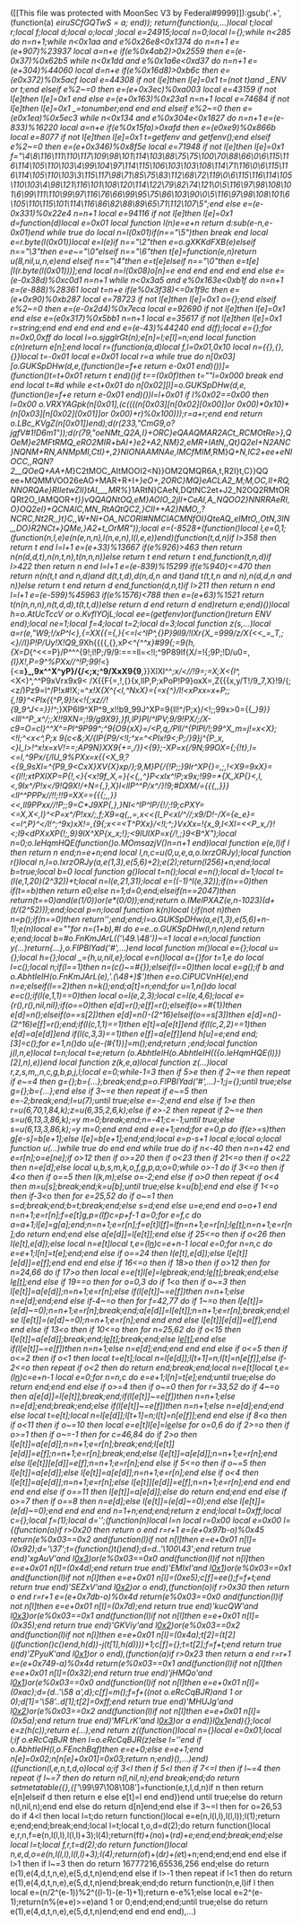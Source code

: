([[This file was protected with MoonSec V3 by Federal#9999]]):gsub('.+', (function(a) _eiruSCfGQTwS = a; end)); return(function(u,...)local t;local r;local f;local d;local o;local _;local e=24915;local n=0;local l={};while n<285 do n=n+1;while n<0x1aa and e%0x26e8<0x1374 do n=n+1 e=(e+907)%23937 local a=n+e if(e%0x4ab2)>0x2559 then e=(e-0x37)%0x62b5 while n<0x1dd and e%0x1a6e<0xd37 do n=n+1 e=(e+304)%44060 local d=n+e if(e%0x16d8)>0xb6c then e=(e*0x372)%0x5acf local e=44308 if not l[e]then l[e]=0x1 t=(not t)and _ENV or t;end elseif e%2~=0 then e=(e+0x3ec)%0xa003 local e=43159 if not l[e]then l[e]=0x1 end else e=(e+0x163)%0x23a1 n=n+1 local e=74684 if not l[e]then l[e]=0x1 _=tonumber;end end end elseif e%2~=0 then e=(e*0x1ea)%0x5ec3 while n<0x134 and e%0x304e<0x1827 do n=n+1 e=(e-833)%16220 local a=n+e if(e%0x15fa)>0xafd then e=(e*0xe9)%0x866b local e=8077 if not l[e]then l[e]=0x1 t=getfenv and getfenv();end elseif e%2~=0 then e=(e+0x346)%0x8f5e local e=71948 if not l[e]then l[e]=0x1 f="\4\8\116\111\110\117\109\98\101\114\103\88\75\75\100\70\88\66\0\6\115\116\114\105\110\103\4\99\104\97\114\115\106\103\103\108\114\71\116\0\6\115\116\114\105\110\103\3\115\117\98\71\85\75\83\112\68\72\119\0\6\115\116\114\105\110\103\4\98\121\116\101\108\120\114\122\79\82\74\121\0\5\116\97\98\108\101\6\99\111\110\99\97\116\76\66\99\95\75\86\103\90\0\5\116\97\98\108\101\6\105\110\115\101\114\116\86\82\88\89\65\71\112\107\5";end else e=(e-0x331)%0x22e4 n=n+1 local e=94116 if not l[e]then l[e]=0x1 d=function(d)local e=0x01 local function l(n)e=e+n return d:sub(e-n,e-0x01)end while true do local n=l(0x01)if(n=="\5")then break end local e=r.byte(l(0x01))local e=l(e)if n=="\2"then e=o.gXKKdFXB(e)elseif n=="\3"then e=e~="\0"elseif n=="\6"then t[e]=function(e,n)return u(8,nil,u,n,e)end elseif n=="\4"then e=t[e]elseif n=="\0"then e=t[e][l(r.byte(l(0x01)))];end local n=l(0x08)o[n]=e end end end end end else e=(e-0x38d)%0xc0d1 n=n+1 while n<0x3a5 and e%0x163e<0xb1f do n=n+1 e=(e-888)%28361 local t=n+e if(e%0x3f38)<=0x1f9c then e=(e+0x90)%0xb287 local e=78723 if not l[e]then l[e]=0x1 o={};end elseif e%2~=0 then e=(e-0x2d4)%0x7eca local e=92690 if not l[e]then l[e]=0x1 end else e=(e*0x317)%0x5bb1 n=n+1 local e=35617 if not l[e]then l[e]=0x1 r=string;end end end end end e=(e-43)%44240 end d(f);local e={};for n=0x0,0xff do local l=o.sjgglrGt(n);e[n]=l;e[l]=n;end local function c(n)return e[n];end local r=(function(a,d)local f,l=0x01,0x10 local n={{},{},{}}local t=-0x01 local e=0x01 local r=a while true do n[0x03][o.GUKSpDHw(d,e,(function()e=f+e return e-0x01 end)())]=(function()t=t+0x01 return t end)()if t==(0x0f)then t=""l=0x000 break end end local t=#d while e<t+0x01 do n[0x02][l]=o.GUKSpDHw(d,e,(function()e=f+e return e-0x01 end)())l=l+0x01 if l%0x02==0x00 then l=0x00 o.VRXYAGpk(n[0x01],(c((((n[0x03][n[0x02][0x00]]or 0x00)*0x10)+(n[0x03][n[0x02][0x01]]or 0x00)+r)%0x100)));r=a+r;end end return o.LBc_KVgZ(n[0x01])end);d(r(233,"CmG9,o?jgfV#1!D6m1"));d(r(79,"oeNMt_Q2A,I}+ORC}eQAAQMAR2ACt_RCMOtRe>},QOeM}e2MFtRMQ_eRO2MIR+bAI+_}e2+A2,NM}2,eMR+IAtN,,Qt}Q2eI+N2ANC}NQNM+RN,ANMpMI,CtI}+,2}NIONAAMNAe,IMCfMIM_,RM}_Q+N,IC2+ee+eNIOCC,,RQN?2__QOeQ+AA+M_}C2tMOC_AItMOOI2<N}}OM2QMQR6A,t,R2I}t,C}}QQ ee+MQMMVOO26eAO+MAR+R+I+_}eO+,2ORC}MQ}eACLA2_M;M,OC,II+RQ,NNORQAe}RIIetwZII}tAI___MR%_}1ARtN}CAeN,DQtNC2et+J2_N2OQ2RMtORQRt2O_IAMQOR+*t}}vQQAQNtOQ,eM}AOIO_2jII+_CeAI,A_NQOO2}NNRRAeRI,O}OQ2eI}+QCNAIC,MN_RtAQtQC2,}CII++A2}NMO,,?NCRC,Nt2R,,}t}C,_,W+NI+OA_NCORI#NMCIACMNfOI}QteAQ_eIMtO,,OtN,3IN_,DO}R2NCt+}QMe,}A2+t_OrMR"));local e=(-8528+(function()local l,e=0,1;(function(n,l,e)e(n(e,n,n),l(n,e,n),l(l,e,e))end)(function(t,d,n)if l>358 then return t end l=l+1 e=(e+33)%13667 if(e%926)>463 then return n(n(d,d,t),n(n,t,n),t(n,n,n))else return t end return t end,function(t,n,d)if l>422 then return n end l=l+1 e=(e-839)%15299 if(e%940)<=470 then return n(n(t,t and n,d)and d(t,t,d),d(n,d,n and t)and t(t,t,n and n),n(d,d,n and n))else return t end return d end,function(d,n,t)if l>211 then return n end l=l+1 e=(e-599)%45963 if(e%1576)<788 then e=(e+63)%1521 return t(n(n,n,n),n(t,d,d),t(t,t,d))else return d end return d end)return e;end)())local h=o.AtUcTccV or o.KvflYOjL;local ee=(getfenv)or(function()return _ENV end);local ne=1;local f=4;local t=2;local d=3;local function z(s,...)local a=r(e,"W9;!/xP^l<},_{=XX{{=_{,_}{<=l<^lP^,{}P}9ll9/!lXr{X_=999/z/X{<<_=_T,;<}//l}P!P/Uy!X!Q9_9*Xh{{{{,{},xP<_^{^^x}#99{;=9{h,{X=D_{^<<=P}/P^^^{9!;l!P;/9/9:===ll=<!l;^9P89lf{X/=!{;9P;!D/u0=,_{_l}X!,P=9^%PXx/_/^!P;99!_<}{<__=}_,9x^^X^yP}/{/<;x;^9/XxX9{9__,}}XlXl^^_;x/<//!9=;=_X;X<{l_^,_<X<)^,^^P9xVrx9x9< /X{{F{=,!,{}{x,llP,P;xPoP!P9}oxX=,Z{{{x,y/T!/9_7,X}!9/{;<z/)Pz9=l^/P!x#!X;=^_x!X{X^{<_l,^NxX}={=x{^}/l!<xPxx=x+P;;{_,!9}^<Plx{_{^_P,9}!x<!{;_xz//!{9_9^J<=}}!_^_;}XP6l9^XP^9_x!!b9_99J^XP=9{ll!^/P;x}/<!;;99x>0={{__}_9}}<lll^^P_x^/;;X!!9XN=;!9/g9X9},}fl,lP}Pl/^lPV;9/9!PX/;/X-c9=O=cl_}^^X^=Pl^9P99^;^9{O9{xX}=/<P,q,/Pll/^{PlPl/!;99^X_m=j!=x<X};<!l;^<x<^,P;x 9{c<&;X/{__lP{P9/<!l;^x=^<Plx!9<;P;/}9}j^{P_x,<}l_l>!^x!x=xV!==;AP9N}XX9{+_=,/}}<{9};-XP=x{/9N;99OX={;{!_t},l=<=l,^9Px/{/lU_9_%PXx=x{{<X_9,?<{9_9sXl=^{P9_9<CxX}XV{X_}xp/};_9,M}P{/{!P;_;}9lr^XP{}_=,;,!<X9=9xX}=<{l!!;xtPXlXP=P{!,<}{<x!9f_X,=}{<{,,^}P<xlx^!P;x9x;!99=*{X_XP{}_<,l,<,9lx^/P!x</9!Q9X!/+N=_{,_},X}l<llP^^P/x^/}!9;#DXM/={{{_,,}}}<ll^^PPPx//!!;!!9=XX=={{{;,,}}<<,ll9PPxx//!P;;9=C*J9XP_{,_},}Nl<^lP^lP/{!/;!9;cPXY=<_=_X,X<,l}^<P=x^/P!xx/;,f;X9=q{,,=,x<_<{l_P<xl/^//;x9/D!-/X={e_e}=<=l_^,P}^</l!^;^9x)xX!=,{9{;_x<=<T^_PXx}/<!l;^;}VxXx=!{x_9,I<Xl=<<P_x,/}!<;l9<dPXxXP{!_;,9}9lX^XP{x_x;!};<9lUlXP=x{/_!,;}9<B^X");local n=0;o.leHqmHQE(function()o.MOmsazjV()n=n+1 end)local function e(e,l)if l then return n end;n=e+n;end local l,n,c=u(0,u,e,a,o.lxrzORJy);local function r()local n,l=o.lxrzORJy(a,e(1,3),e(5,6)+2);e(2);return(l*256)+n;end;local b=true;local b=0 local function g()local t=n();local e=n();local d=1;local t=(l(e,1,20)*(2^32))+t;local n=l(e,21,31);local e=((-1)^l(e,32));if(n==0)then if(t==b)then return e*0;else n=1;d=0;end;elseif(n==2047)then return(t==0)and(e*(1/0))or(e*(0/0));end;return o.IMelPXAZ(e,n-1023)*(d+(t/(2^52)));end;local p=n;local function k(n)local l;if(not n)then n=p();if(n==0)then return'';end;end;l=o.GUKSpDHw(a,e(1,3),e(5,6)+n-1);e(n)local e=""for n=(1+b),#l do e=e..o.GUKSpDHw(l,n,n)end return e;end;local b=#o.FnKmJArL(_('\49.\48'))~=1 local e=n;local function y(...)return{...},o.FlPBlYad('#',...)end local function m()local e={};local u={};local h={};local _={h,u,nil,e};local e=n()local a={}for t=1,e do local l=c();local n;if(l==1)then n=(c()~=#{});elseif(l==0)then local e=g();if b and o.AbhtIeIH(o.FnKmJArL(e),'.(\48+)$')then e=o.CiPUCVnH(e);end n=e;elseif(l==2)then n=k();end;a[t]=n;end;for u=1,n()do local e=c();if(l(e,1,1)==0)then local o=l(e,2,3);local c=l(e,4,6);local e={r(),r(),nil,nil};if(o==0)then e[d]=r();e[f]=r();elseif(o==#{1})then e[d]=n();elseif(o==s[2])then e[d]=n()-(2^16)elseif(o==s[3])then e[d]=n()-(2^16)e[f]=r();end;if(l(c,1,1)==1)then e[t]=a[e[t]]end if(l(c,2,2)==1)then e[d]=a[e[d]]end if(l(c,3,3)==1)then e[f]=a[e[f]]end h[u]=e;end end;_[3]=c();for e=1,n()do u[e-(#{1})]=m();end;return _;end;local function j(l,n,e)local t=n;local t=e;return _(o.AbhtIeIH(o.AbhtIeIH(({o.leHqmHQE(l)})[2],n),e))end local function z(k,e,a)local function z(...)local r,z,s,m,_,n,c,g,b,p,j,l;local e=0;while-1<e do if e>=3 then if 5>e then if 2~=e then repeat if e~=4 then g={};b={...};break;end;p=o.FlPBlYad('#',...)-1;j={};until true;else g={};b={...};end else if 3~=e then repeat if e~=5 then e=-2;break;end;l=u(7);until true;else e=-2;end end else if 1>e then r=u(6,70,1,84,k);z=u(6,35,2,6,k);else if e>-2 then repeat if 2~=e then s=u(6,13,3,86,k);_=y m=0;break;end;n=-41;c=-1;until true;else s=u(6,13,3,86,k);_=y m=0;end end end e=e+1;end;for e=0,p do if(e>=s)then g[e-s]=b[e+1];else l[e]=b[e+1];end;end;local e=p-s+1 local e;local o;local function u(...)while true do end end while true do if n<-40 then n=n+42 end e=r[n];o=e[ne];if o>12 then if o>=20 then if o<23 then if 21<=o then if o<22 then n=e[d];else local u,b,s,m,k,o,f,g,p,a;o=0;while o>-1 do if 3<=o then if 4<o then if o==5 then l(k,m);else o=-2;end else if o>0 then repeat if o<4 then m=u[s];break;end;k=u[b];until true;else k=u[b];end end else if 1<=o then if-3<o then for e=25,52 do if o~=1 then s=d;break;end;b=t;break;end;else s=d;end else u=e;end end o=o+1 end n=n+1;e=r[n];f=e[t]g,p=_(l[f](h(l,f+1,e[d])))c=p+f-1 a=0;for e=f,c do a=a+1;l[e]=g[a];end;n=n+1;e=r[n];f=e[t]l[f]=l[f](h(l,f+1,c))n=n+1;e=r[n];l[e[t]]();n=n+1;e=r[n];do return end;end else a[e[d]]=l[e[t]];end else if 25<=o then if o<26 then l(e[t],e[d]);else local n=e[t]local t,e=_(l[n](h(l,n+1,e[d])))c=e+n-1 local e=0;for n=n,c do e=e+1;l[n]=t[e];end;end else if o==24 then l(e[t],e[d]);else l[e[t]][e[d]]=e[f];end end end else if 16<=o then if 18>o then if o>12 then for n=24,66 do if 17>o then local e=e[t]l[e]=l[e](h(l,e+1,c))break;end;l[e[t]]();break;end;else l[e[t]]();end else if 19==o then for o=0,3 do if 1<o then if o~=3 then l[e[t]]=a[e[d]];n=n+1;e=r[n];else if(l[e[t]]~=e[f])then n=n+1;else n=e[d];end;end else if-4~=o then for f=42,77 do if 1~=o then l[e[t]]=(e[d]~=0);n=n+1;e=r[n];break;end;a[e[d]]=l[e[t]];n=n+1;e=r[n];break;end;else l[e[t]]=(e[d]~=0);n=n+1;e=r[n];end end end else l[e[t]][e[d]]=e[f];end end else if 13<o then if 10<=o then for n=25,62 do if o<15 then l[e[t]]=a[e[d]];break;end;l[e[t]]();break;end;else l[e[t]]();end else if(l[e[t]]~=e[f])then n=n+1;else n=e[d];end;end end end else if o<=5 then if o<=2 then if o<1 then local t=e[t];local n=l[e[d]];l[t+1]=n;l[t]=n[e[f]];else if-2<=o then repeat if o<2 then do return end;break;end;local n=e[t]local t,e=_(l[n](h(l,n+1,e[d])))c=e+n-1 local e=0;for n=n,c do e=e+1;l[n]=t[e];end;until true;else do return end;end end else if o>=4 then if o~=0 then for r=33,52 do if 4~=o then a[e[d]]=l[e[t]];break;end;if(l[e[t]]~=e[f])then n=n+1;else n=e[d];end;break;end;else if(l[e[t]]~=e[f])then n=n+1;else n=e[d];end;end else local t=e[t];local n=l[e[d]];l[t+1]=n;l[t]=n[e[f]];end end else if 8<o then if o<11 then if o~=10 then local e=e[t]l[e]=l[e](h(l,e+1,c))else for o=0,6 do if 2>=o then if o>=1 then if o~=-1 then for c=46,84 do if 2>o then l[e[t]]=a[e[d]];n=n+1;e=r[n];break;end;l[e[t]][e[d]]=e[f];n=n+1;e=r[n];break;end;else l[e[t]]=a[e[d]];n=n+1;e=r[n];end else l[e[t]][e[d]]=e[f];n=n+1;e=r[n];end else if 5<=o then if o~=5 then l[e[t]]=a[e[d]];else l[e[t]]=a[e[d]];n=n+1;e=r[n];end else if o<4 then l[e[t]]=a[e[d]];n=n+1;e=r[n];else l[e[t]][e[d]]=e[f];n=n+1;e=r[n];end end end end end else if o==11 then l[e[t]]=a[e[d]];else do return end;end end else if o>=7 then if o==8 then n=e[d];else l[e[t]]=(e[d]~=0);end else l[e[t]]=(e[d]~=0);end end end end n=1+n;end;end;return z end;local t=0xff;local c={};local f=(1);local d='';(function(n)local l=n local r=0x00 local e=0x00 l={(function(o)if r>0x20 then return o end r=r+1 e=(e+0x97b-o)%0x45 return(e%0x03==0x2 and(function(l)if not n[l]then e=e+0x01 n[l]=(0x92);d='\37';t={function()t()end};d=d..'\100\43';end return true end)'xgAuV'and l[0x3](0x241+o))or(e%0x03==0x0 and(function(l)if not n[l]then e=e+0x01 n[l]=(0x4d);end return true end)'EMIxI'and l[0x1](o+0x363))or(e%0x03==0x1 and(function(l)if not n[l]then e=e+0x01 n[l]=(0xe5);c[f]=ee();f=f+t;end return true end)'SEZxV'and l[0x2](o+0x2e9))or o end),(function(o)if r>0x30 then return o end r=r+1 e=(e+0x7db-o)%0x4d return(e%0x03==0x0 and(function(l)if not n[l]then e=e+0x01 n[l]=(0x7d);end return true end)'kucQW'and l[0x3](0x12f+o))or(e%0x03==0x1 and(function(l)if not n[l]then e=e+0x01 n[l]=(0x35);end return true end)'GKViy'and l[0x2](o+0x1d2))or(e%0x03==0x2 and(function(l)if not n[l]then e=e+0x01 n[l]=(0x4a);t[2]=(t[2]*(j(function()c()end,h(d))-j(t[1],h(d))))+1;c[f]={};t=t[2];f=f+t;end return true end)'ZPyuK'and l[0x1](o+0x1da))or o end),(function(a)if r>0x23 then return a end r=r+1 e=(e+0x749-a)%0x4d return(e%0x03==0x1 and(function(l)if not n[l]then e=e+0x01 n[l]=(0x32);end return true end)'jHMQo'and l[0x1](0x159+a))or(e%0x03==0x0 and(function(l)if not n[l]then e=e+0x01 n[l]=(0xac);d={d..'\58 a',d};c[f]=m();f=f+((not o.eRcCqBJR)and 1 or 0);d[1]='\58'..d[1];t[2]=0xff;end return true end)'MHUJg'and l[0x2](a+0xde))or(e%0x03==0x2 and(function(l)if not n[l]then e=e+0x01 n[l]=(0x5a);end return true end)'MFLrK'and l[0x3](a+0x147))or a end)}l[0x1](0x239e)end){};local e=z(h(c));return e(...);end return z((function()local n={}local e=0x01;local l;if o.eRcCqBJR then l=o.eRcCqBJR(z)else l=''end if o.AbhtIeIH(l,o.FEnchBqf)then e=e+0;else e=e+1;end n[e]=0x02;n[n[e]+0x01]=0x03;return n;end)(),...)end)((function(l,e,n,t,d,o)local o;if 3<l then if 5<l then if 7<=l then if l~=4 then repeat if l~=7 then do return n(l,nil,n);end break;end;do return setmetatable({},{['__\99\97\108\108']=function(e,t,l,d,n)if n then return e[n]elseif d then return e else e[t]=l end end})end until true;else do return n(l,nil,n);end end else do return d[n]end;end else if 3~=l then for o=26,53 do if 4<l then local l=t;do return function()local e=e(n,l(l,l),l(l,l));l(1);return e;end;end;break;end;local l=t;local t,o,d=d(2);do return function()local e,r,n,f=e(n,l(l,l),l(l,l)+3);l(4);return(f*t)+(n*o)+(r*d)+e;end;end;break;end;else local l=t;local f,r,t=d(2);do return function()local n,e,d,o=e(n,l(l,l),l(l,l)+3);l(4);return(o*f)+(d*r)+(e*t)+n;end;end;end end else if l>1 then if l~=3 then do return 16777216,65536,256 end;else do return e(1),e(4,d,t,n,e),e(5,d,t,n)end;end else if l>-1 then repeat if l<1 then do return e(1),e(4,d,t,n,e),e(5,d,t,n)end;break;end;do return function(n,e,l)if l then local e=(n/2^(e-1))%2^((l-1)-(e-1)+1);return e-e%1;else local e=2^(e-1);return(n%(e+e)>=e)and 1 or 0;end;end;end;until true;else do return e(1),e(4,d,t,n,e),e(5,d,t,n)end;end end end end),...)

